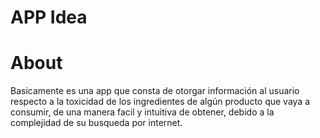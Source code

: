 # APP Idea

# About
Basicamente es una app que consta de otorgar información al usuario respecto a la toxicidad de los ingredientes de algún producto que vaya a consumir, de una manera
facil y intuitiva de obtener, debido a la complejidad de su busqueda por internet.

